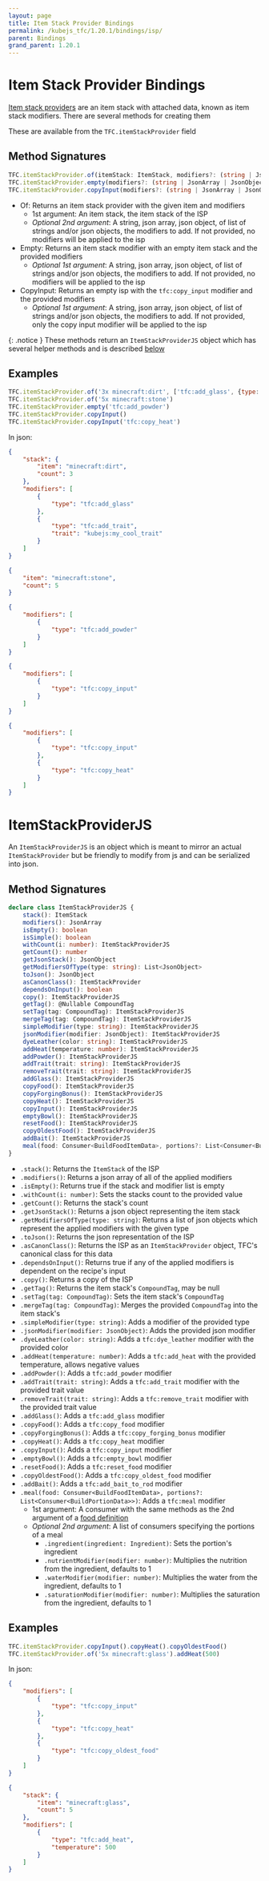 ```yaml
---
layout: page
title: Item Stack Provider Bindings
permalink: /kubejs_tfc/1.20.1/bindings/isp/
parent: Bindings
grand_parent: 1.20.1
---
```


# Item Stack Provider Bindings

[Item stack providers](https://terrafirmacraft.github.io/Documentation/1.20.x/data/common-types/#item-stack-providers) are an item stack with attached data, known as item stack modifiers. There are several methods for creating them

These are available from the `TFC.itemStackProvider` field

## Method Signatures

```ts
TFC.itemStackProvider.of(itemStack: ItemStack, modifiers?: (string | JsonArray | JsonObject | List<(string | JsonObject)>))
TFC.itemStackProvider.empty(modifiers?: (string | JsonArray | JsonObject | List<(string | JsonObject)>))
TFC.itemStackProvider.copyInput(modifiers?: (string | JsonArray | JsonObject | List<(string | JsonObject)>))
```

- Of: Returns an item stack provider with the given item and modifiers
    - 1st argument: An item stack, the item stack of the ISP
    - *Optional 2nd argument*: A string, json array, json object, of list of strings and/or json objects, the modifiers to add. If not provided, no modifiers will be applied to the isp
- Empty: Returns an item stack modifier with an empty item stack and the provided modifiers
    - *Optional 1st argument*: A string, json array, json object, of list of strings and/or json objects, the modifiers to add. If not provided, no modifiers will be applied to the isp
- CopyInput: Returns an empty isp with the `tfc:copy_input` modifier and the provided modifiers
    - *Optional 1st argument*: A string, json array, json object, of list of strings and/or json objects, the modifiers to add. If not provided, only the copy input modifier will be applied to the isp

{: .notice }
These methods return an `ItemStackProviderJS` object which has several helper methods and is described [below](#itemstackproviderjs)

## Examples

```js
TFC.itemStackProvider.of('3x minecraft:dirt', ['tfc:add_glass', {type: 'tfc:add_trait', trait: 'kubejs:my_cool_trait'}])
TFC.itemStackProvider.of('5x minecraft:stone')
TFC.itemStackProvider.empty('tfc:add_powder')
TFC.itemStackProvider.copyInput()
TFC.itemStackProvider.copyInput('tfc:copy_heat')
```

In json:

```json
{
    "stack": {
        "item": "minecraft:dirt",
        "count": 3
    },
    "modifiers": [
        {
            "type": "tfc:add_glass"
        },
        {
            "type": "tfc:add_trait",
            "trait": "kubejs:my_cool_trait"
        }
    ]
}
```

```json
{
    "item": "minecraft:stone",
    "count": 5
}
```

```json
{
    "modifiers": [
        {
            "type": "tfc:add_powder"
        }
    ]
}
```

```json
{
    "modifiers": [
        {
            "type": "tfc:copy_input"
        }
    ]
}
```

```json
{
    "modifiers": [
        {
            "type": "tfc:copy_input"
        },
        {
            "type": "tfc:copy_heat"
        }
    ]
}
```

# ItemStackProviderJS

An `ItemStackProviderJS` is an object which is meant to mirror an actual `ItemStackProvider` but be friendly to modify from js and can be serialized into json.

## Method Signatures

```ts
declare class ItemStackProviderJS {
    stack(): ItemStack
    modifiers(): JsonArray
    isEmpty(): boolean
    isSimple(): boolean
    withCount(i: number): ItemStackProviderJS
    getCount(): number
    getJsonStack(): JsonObject
    getModifiersOfType(type: string): List<JsonObject>
    toJson(): JsonObject
    asCanonClass(): ItemStackProvider
    dependsOnInput(): boolean
    copy(): ItemStackProviderJS
    getTag(): @Nullable CompoundTag
    setTag(tag: CompoundTag): ItemStackProviderJS
    mergeTag(tag: CompoundTag): ItemStackProviderJS
    simpleModifier(type: string): ItemStackProviderJS
    jsonModifier(modifier: JsonObject): ItemStackProviderJS
    dyeLeather(color: string): ItemStackProviderJS
    addHeat(temperature: number): ItemStackProviderJS
    addPowder(): ItemStackProviderJS
    addTrait(trait: string): ItemStackProviderJS
    removeTrait(trait: string): ItemStackProviderJS
    addGlass(): ItemStackProviderJS
    copyFood(): ItemStackProviderJS
    copyForgingBonus(): ItemStackProviderJS
    copyHeat(): ItemStackProviderJS
    copyInput(): ItemStackProviderJS
    emptyBowl(): ItemStackProviderJS
    resetFood(): ItemStackProviderJS
    copyOldestFood(): ItemStackProviderJS
    addBait(): ItemStackProviderJS
    meal(food: Consumer<BuildFoodItemData>, portions?: List<Consumer<BuildPortionData>>): ItemStackProviderJS
}
```

- `.stack()`: Returns the `ItemStack` of the ISP
- `.modifiers()`: Returns a json array of all of the applied modifiers
- `.isEmpty()`: Returns true if the stack and modifier list is empty
- `.withCount(i: number)`: Sets the stacks count to the provided value
- `.getCount()`: Returns the stack's count
- `.getJsonStack()`: Returns a json object representing the item stack
- `.getModifiersOfType(type: string)`: Returns a list of json objects which represent the applied modifiers with the given type
- `.toJson()`: Returns the json representation of the ISP
- `.asCanonClass()`: Returns the ISP as an `ItemStackProvider` object, TFC's canonical class for this data
- `.dependsOnInput()`: Returns true if any of the applied modifiers is dependent on the recipe's input
- `.copy()`: Returns a copy of the ISP
- `.getTag()`: Returns the item stack's `CompoundTag`, may be null
- `.setTag(tag: CompoundTag)`: Sets the item stack's `CompoundTag`
- `.mergeTag(tag: CompoundTag)`: Merges the provided `CompoundTag` into the item stack's
- `.simpleModifier(type: string)`: Adds a modifier of the provided type
- `.jsonModifier(modifier: JsonObject)`: Adds the provided json modifier
- `.dyeLeather(color: string)`: Adds a `tfc:dye_leather` modifier with the provided color
- `.addHeat(temperature: number)`: Adds a `tfc:add_heat` with the provided temperature, allows negative values
- `.addPowder()`: Adds a `tfc:add_powder` modifier
- `.addTrait(trait: string)`: Adds a `tfc:add_trait` modifier with the provided trait value
- `.removeTrait(trait: string)`: Adds a `tfc:remove_trait` modifier with the provided trait value
- `.addGlass()`: Adds a `tfc:add_glass` modifier
- `.copyFood()`: Adds a `tfc:copy_food` modifier
- `.copyForgingBonus()`: Adds a `tfc:copy_forging_bonus` modifier
- `.copyHeat()`: Adds a `tfc:copy_heat` modifier
- `.copyInput()`: Adds a `tfc:copy_input` modifier
- `.emptyBowl()`: Adds a `tfc:empty_bowl` modifier
- `.resetFood()`: Adds a `tfc:reset_food` modifier
- `.copyOldestFood()`: Adds a `tfc:copy_oldest_food` modifier
- `.addBait()`: Adds a `tfc:add_bait_to_rod` modifier
- `.meal(food: Consumer<BuildFoodItemData>, portions?: List<Consumer<BuildPortionData>>)`: Adds a `tfc:meal` modifier
    - 1st argument: A consumer with the same methods as the 2nd argument of a [food definition](../1.20.1/data/#food-items)
    - *Optional 2nd argument*: A list of consumers specifying the portions of a meal
        - `.ingredient(ingredient: Ingredient)`: Sets the portion's ingredient
        - `.nutrientModifier(modifier: number)`: Multiplies the nutrition from the ingredient, defaults to 1
        - `.waterModifier(modifier: number)`: Multiplies the water from the ingredient, defaults to 1
        - `.saturationModifier(modifier: number)`: Multiplies the saturation from the ingredient, defaults to 1

## Examples

```js
TFC.itemStackProvider.copyInput().copyHeat().copyOldestFood()
TFC.itemStackProvider.of('5x minecraft:glass').addHeat(500)
```

In json:

```json
{
    "modifiers": [
        {
            "type": "tfc:copy_input"
        },
        {
            "type": "tfc:copy_heat"
        },
        {
            "type": "tfc:copy_oldest_food"
        }
    ]
}
```

```json
{
    "stack": {
        "item": "minecraft:glass",
        "count": 5
    },
    "modifiers": [
        {
            "type": "tfc:add_heat",
            "temperature": 500
        }
    ]
}
```
